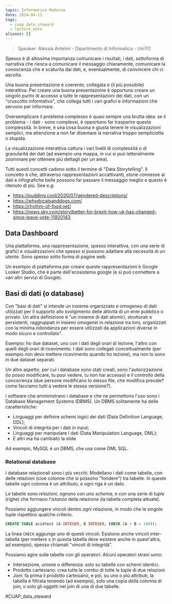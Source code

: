 ```yaml
---
topic: Informatica Moderna
date: 2024-04-11
tags:
  - cuap_data_steward
  - lecture_note
aliases: []
---
```

> Speaker: Alessia Antelmi - Dipartimento di Informatica - UniTO

Spesso è di altissima importanza comunicare i risultati, i dati, sottoforma di narrativa che riesca a comunicare il messaggio chiaramente, comunicare la conoscenza che è scaturita dai dati, e, eventualmente, di convincere chi ci ascolta.

Una buona presentazione è coerente, collegata e (il più possibile) interattiva.
Per creare una buona presentazoine è opportuno creare un singolo punto di accesso a tutte le rappresentazioni dei dati, con un "cruscotto informativo", che collega tutti i vari grafici e informazioni che servono per informare.

Oversemplicare il problema complesso è quasi sempre una brutta idea: se il problema - i dati - sono complessi, è opportuno far trasparire questa complessità.
In breve, è una cosa buona e giusta tenere le visualizzazioni semplici, ma attenzione a non far diventare la narrativa troppo sempliciotta o stupida.

La visualizzazione interattiva cattura i vari livelli di complessità o di granularità dei dati (ad esempio una mappa, in cui si può letteralmente zoommare per ottenere più dettagli per un area).

Tutti questi concetti cadono sotto il termine di "Data Storytelling". Il concetto è che, attraverso rappresentazioni accattivanti, storie connesse ai dati e infografiche belle possono far passare il messaggio meglio e questo è ritenuto di più.
See e.g:
- https://pudding.cool/2020/07/gendered-descriptions/
- https://whydocatsanddogs.com/
- https://rhythm-of-food.net/
- https://news.sky.com/story/better-for-brexit-how-uk-has-changed-since-leave-vote-11920143

## Data Dashboard
Una piattaforma, una rappresentazione, spesso interattiva, con una serie di grafici e visualizzazioni che spesso si possono adattare alla necessità di un utente.
Sono spesso sotto forma di pagine web.

Un esempio di piattaforma per creare queste rappresentazioni è Google Looker Studio, che è parte dell'ecosistema google (e si può connettere a vari altri servizi di Google).

## Basi di dati (o database)
Con "basi di dati" si intende un insieme organizzato e omogeneo di dati utilizzati per il supporto allo svolgimento delle attività di un ente pubblico o privato.
Un altra definizione è "un insieme di dati atomici, strutturati e persistenti, raggruppati in insiemi omogenei in relazione tra loro, organizzati con la minima ridondanza per essere utilizzati da applicazioni diverse in modo sicuro e controllato".

Esempio: ho due dataset, uno con i dati degli orari di lezione, l'altro con quelli degli orari di ricevimento. I dati sono collegati concettualmente (per esempio non devo mettere ricevimento quando ho lezione), ma non lo sono in due dataset separati.

Un altro aspetto, per cui i database sono stati creati, sono l'autorizzazione (io posso modificare, tu puoi vedere, tu non hai accesso) e il controllo della concorrenza (due persone modificano lo stesso file, che modifica prevale? come facciamo tutti a vedere le stessa versione?).

I software che amministrano i database e che ne permettono l'uso sono i Database Management Systems (DBMS).
Un DBMS solitamente ha delle caratteristiche:
- Linguaggi per definire schemi logici dei dati (Data Definition Language, DDL);
- Vincoli di integrità per i dati in input;
- Linguaggi per manipolare i dati (Data Manipulation Language, DML);
- E altri ma ha cambiato la slide

Ad esempio, MySQL è un DBMS, che usa come DML SQL. 

### Relational database
I database relazionali sono i più vecchi. Modellano i dati come tabelle, con delle relazioni (cioè colonne che si possono "fondere") tra tabelle. In queste tabelle ogni colonna è un attributo, e ogni riga è un dato.

Le tabelle sono *relazioni*, ognuno con uno *schema*, e con una serie di *tuple* (righe) che formano l'*istanza* della relazione (la tabella completa attuale).

Possiamo aggiungere vincoli dentro ogni relazione, in modo che le singole tuple rispettino qualche criterio.

```sql
CREATE TABLE acidtest (A INTEGER, B INTEGER, CHECK (A + B = 100));
```

La linea `CHECK` aggiunge uno di questi vincoli. Esistono anche vincoli inter-tabella (per mettere x in questa tabella deve esistere anche in quest'altra, ad esempio), spesso chiamati "vincoli di integrità".

Possiamo agire sulle tabelle con gli operatori. Alcuni operatori strani sono:
- Intersezione, unione o differenza: solo su tabelle con schemi identici.
- Prodotto cartesiano: crea tutte le combo di tutte le tuple di due relazioni
- Join: fa prima il prodotto cartesiano, e poi, su uno o più attributi, la tabella è filtrata tenendo (ad esempio), solo una copia della colonna di join, o solo gli oggetti nel join di una di due tabelle.

#CUAP_data_steward